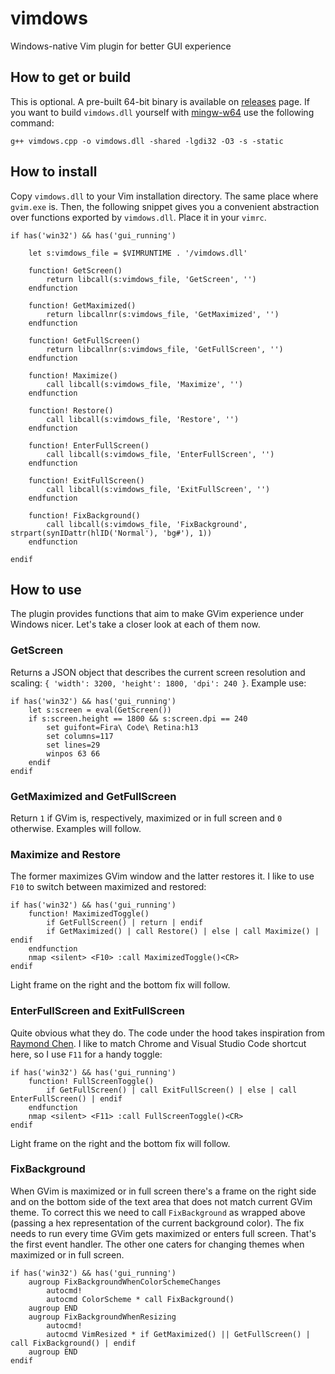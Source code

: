 # vimdows

Windows-native Vim plugin for better GUI experience

## How to get or build

This is optional. A pre-built 64-bit binary is available on [releases](https://github.com/GrzegorzKozub/vimdows/releases) page. If you want to build `vimdows.dll` yourself with [mingw-w64](http://mingw-w64.org/) use the following command:

`g++ vimdows.cpp -o vimdows.dll -shared -lgdi32 -O3 -s -static`

## How to install

Copy `vimdows.dll` to your Vim installation directory. The same place where `gvim.exe` is. Then, the following snippet gives you a convenient abstraction over functions exported by `vimdows.dll`. Place it in your `vimrc`.

```
if has('win32') && has('gui_running')

    let s:vimdows_file = $VIMRUNTIME . '/vimdows.dll'

    function! GetScreen()
        return libcall(s:vimdows_file, 'GetScreen', '')
    endfunction

    function! GetMaximized()
        return libcallnr(s:vimdows_file, 'GetMaximized', '')
    endfunction

    function! GetFullScreen()
        return libcallnr(s:vimdows_file, 'GetFullScreen', '')
    endfunction

    function! Maximize()
        call libcall(s:vimdows_file, 'Maximize', '')
    endfunction

    function! Restore()
        call libcall(s:vimdows_file, 'Restore', '')
    endfunction

    function! EnterFullScreen()
        call libcall(s:vimdows_file, 'EnterFullScreen', '')
    endfunction

    function! ExitFullScreen()
        call libcall(s:vimdows_file, 'ExitFullScreen', '')
    endfunction

    function! FixBackground()
        call libcall(s:vimdows_file, 'FixBackground', strpart(synIDattr(hlID('Normal'), 'bg#'), 1))
    endfunction

endif
```

## How to use

The plugin provides functions that aim to make GVim experience under Windows nicer. Let's take a closer look at each of them now.

### GetScreen

Returns a JSON object that describes the current screen resolution and scaling: `{ 'width': 3200, 'height': 1800, 'dpi': 240 }`. Example use:

```
if has('win32') && has('gui_running')
    let s:screen = eval(GetScreen())
    if s:screen.height == 1800 && s:screen.dpi == 240
        set guifont=Fira\ Code\ Retina:h13
        set columns=117
        set lines=29
        winpos 63 66
    endif
endif
```

### GetMaximized and GetFullScreen

Return `1` if GVim is, respectively, maximized or in full screen and `0` otherwise. Examples will follow.

### Maximize and Restore

The former maximizes GVim window and the latter restores it. I like to use `F10` to switch between maximized and restored:

```
if has('win32') && has('gui_running')
    function! MaximizedToggle()
        if GetFullScreen() | return | endif
        if GetMaximized() | call Restore() | else | call Maximize() | endif
    endfunction
    nmap <silent> <F10> :call MaximizedToggle()<CR>
endif
```

Light frame on the right and the bottom fix will follow. 

### EnterFullScreen and ExitFullScreen

Quite obvious what they do. The code under the hood takes inspiration from [Raymond Chen](https://blogs.msdn.microsoft.com/oldnewthing/20100412-00/?p=14353). I like to match Chrome and Visual Studio Code shortcut here, so I use `F11` for a handy toggle:

```
if has('win32') && has('gui_running')
    function! FullScreenToggle()
        if GetFullScreen() | call ExitFullScreen() | else | call EnterFullScreen() | endif
    endfunction
    nmap <silent> <F11> :call FullScreenToggle()<CR>
endif
```

Light frame on the right and the bottom fix will follow. 

### FixBackground

When GVim is maximized or in full screen there's a frame on the right side and on the bottom side of the text area that does not match current GVim theme. To correct this we need to call `FixBackground` as wrapped above (passing a hex representation of the current background color). The fix needs to run every time GVim gets maximized or enters full screen. That's the first event handler. The other one caters for changing themes when maximized or in full screen.

```
if has('win32') && has('gui_running')
    augroup FixBackgroundWhenColorSchemeChanges
        autocmd!
        autocmd ColorScheme * call FixBackground()
    augroup END
    augroup FixBackgroundWhenResizing
        autocmd!
        autocmd VimResized * if GetMaximized() || GetFullScreen() | call FixBackground() | endif
    augroup END
endif
```

